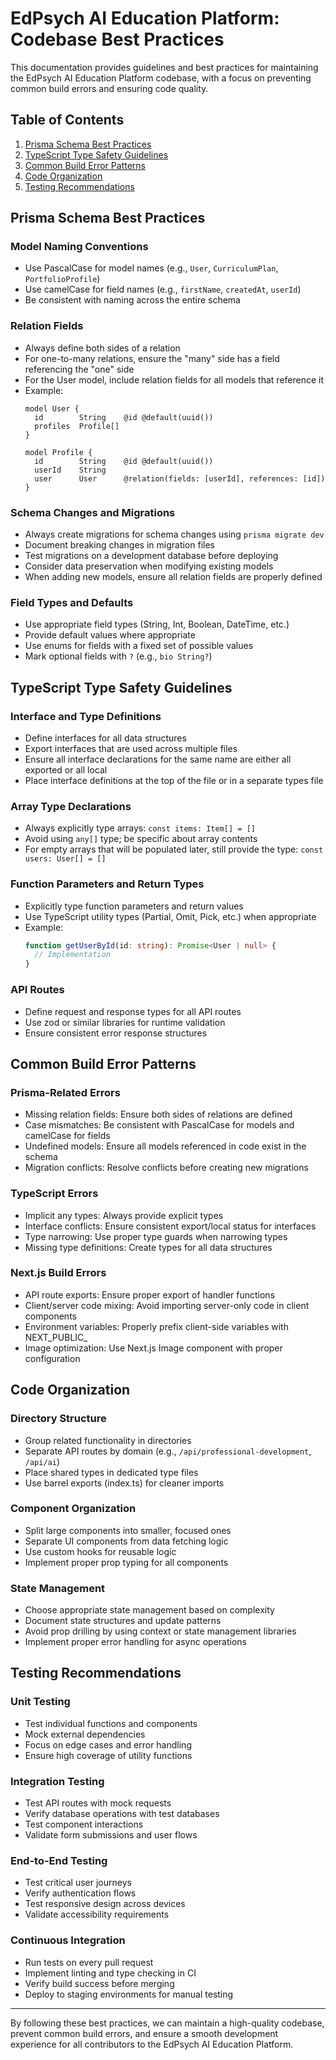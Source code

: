 # EdPsych AI Education Platform: Codebase Best Practices

This documentation provides guidelines and best practices for maintaining the EdPsych AI Education Platform codebase, with a focus on preventing common build errors and ensuring code quality.

## Table of Contents
1. [Prisma Schema Best Practices](#prisma-schema-best-practices)
2. [TypeScript Type Safety Guidelines](#typescript-type-safety-guidelines)
3. [Common Build Error Patterns](#common-build-error-patterns)
4. [Code Organization](#code-organization)
5. [Testing Recommendations](#testing-recommendations)

## Prisma Schema Best Practices

### Model Naming Conventions
- Use PascalCase for model names (e.g., `User`, `CurriculumPlan`, `PortfolioProfile`)
- Use camelCase for field names (e.g., `firstName`, `createdAt`, `userId`)
- Be consistent with naming across the entire schema

### Relation Fields
- Always define both sides of a relation
- For one-to-many relations, ensure the "many" side has a field referencing the "one" side
- For the User model, include relation fields for all models that reference it
- Example:
  ```prisma
  model User {
    id        String    @id @default(uuid())
    profiles  Profile[]
  }

  model Profile {
    id        String    @id @default(uuid())
    userId    String
    user      User      @relation(fields: [userId], references: [id])
  }
  ```

### Schema Changes and Migrations
- Always create migrations for schema changes using `prisma migrate dev`
- Document breaking changes in migration files
- Test migrations on a development database before deploying
- Consider data preservation when modifying existing models
- When adding new models, ensure all relation fields are properly defined

### Field Types and Defaults
- Use appropriate field types (String, Int, Boolean, DateTime, etc.)
- Provide default values where appropriate
- Use enums for fields with a fixed set of possible values
- Mark optional fields with `?` (e.g., `bio String?`)

## TypeScript Type Safety Guidelines

### Interface and Type Definitions
- Define interfaces for all data structures
- Export interfaces that are used across multiple files
- Ensure all interface declarations for the same name are either all exported or all local
- Place interface definitions at the top of the file or in a separate types file

### Array Type Declarations
- Always explicitly type arrays: `const items: Item[] = []`
- Avoid using `any[]` type; be specific about array contents
- For empty arrays that will be populated later, still provide the type: `const users: User[] = []`

### Function Parameters and Return Types
- Explicitly type function parameters and return values
- Use TypeScript utility types (Partial, Omit, Pick, etc.) when appropriate
- Example:
  ```typescript
  function getUserById(id: string): Promise<User | null> {
    // Implementation
  }
  ```

### API Routes
- Define request and response types for all API routes
- Use zod or similar libraries for runtime validation
- Ensure consistent error response structures

## Common Build Error Patterns

### Prisma-Related Errors
- Missing relation fields: Ensure both sides of relations are defined
- Case mismatches: Be consistent with PascalCase for models and camelCase for fields
- Undefined models: Ensure all models referenced in code exist in the schema
- Migration conflicts: Resolve conflicts before creating new migrations

### TypeScript Errors
- Implicit any types: Always provide explicit types
- Interface conflicts: Ensure consistent export/local status for interfaces
- Type narrowing: Use proper type guards when narrowing types
- Missing type definitions: Create types for all data structures

### Next.js Build Errors
- API route exports: Ensure proper export of handler functions
- Client/server code mixing: Avoid importing server-only code in client components
- Environment variables: Properly prefix client-side variables with NEXT_PUBLIC_
- Image optimization: Use Next.js Image component with proper configuration

## Code Organization

### Directory Structure
- Group related functionality in directories
- Separate API routes by domain (e.g., `/api/professional-development`, `/api/ai`)
- Place shared types in dedicated type files
- Use barrel exports (index.ts) for cleaner imports

### Component Organization
- Split large components into smaller, focused ones
- Separate UI components from data fetching logic
- Use custom hooks for reusable logic
- Implement proper prop typing for all components

### State Management
- Choose appropriate state management based on complexity
- Document state structures and update patterns
- Avoid prop drilling by using context or state management libraries
- Implement proper error handling for async operations

## Testing Recommendations

### Unit Testing
- Test individual functions and components
- Mock external dependencies
- Focus on edge cases and error handling
- Ensure high coverage of utility functions

### Integration Testing
- Test API routes with mock requests
- Verify database operations with test databases
- Test component interactions
- Validate form submissions and user flows

### End-to-End Testing
- Test critical user journeys
- Verify authentication flows
- Test responsive design across devices
- Validate accessibility requirements

### Continuous Integration
- Run tests on every pull request
- Implement linting and type checking in CI
- Verify build success before merging
- Deploy to staging environments for manual testing

---

By following these best practices, we can maintain a high-quality codebase, prevent common build errors, and ensure a smooth development experience for all contributors to the EdPsych AI Education Platform.
